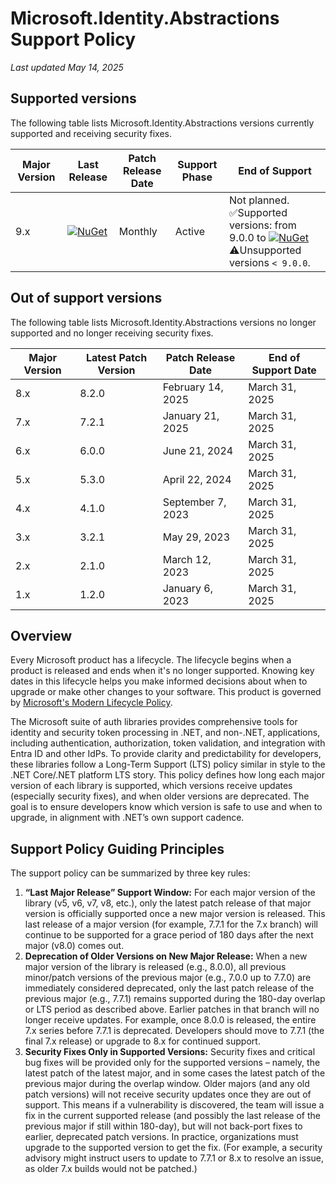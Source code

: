 # Microsoft.Identity.Abstractions Support Policy

_Last updated May 14, 2025_

## Supported versions
The following table lists Microsoft.Identity.Abstractions versions currently supported and receiving security fixes.

| Major Version | Last Release | Patch Release Date  | Support Phase|End of Support |
| --------------|--------------|--------|------------|--------|
| 9.x           | [![NuGet](https://img.shields.io/nuget/v/Microsoft.Identity.Abstractions.svg?style=flat-square&label=nuget&colorB=00b200)](https://www.nuget.org/packages/Microsoft.Identity.Abstractions/)   |Monthly| Active | Not planned.<br/>✅Supported versions: from 9.0.0 to [![NuGet](https://img.shields.io/nuget/v/Microsoft.Identity.Abstractions.svg?style=flat-square&label=nuget&colorB=00b200)](https://www.nuget.org/packages/Microsoft.Identity.Abstractions/)<br/>⚠️Unsupported versions `< 9.0.0`.|

## Out of support versions
The following table lists Microsoft.Identity.Abstractions versions no longer supported and no longer receiving security fixes.

| Major Version | Latest Patch Version| Patch Release Date | End of Support Date|
| --------------|--------------|--------|--------|
| 8.x           |    8.2.0       | February 14, 2025      | March 31, 2025  |
| 7.x           |    7.2.1       | January 21, 2025       | March 31, 2025  |
| 6.x           |    6.0.0       | June 21, 2024          | March 31, 2025  |
| 5.x           |    5.3.0       | April 22, 2024         | March 31, 2025  |
| 4.x           |    4.1.0       | September 7, 2023      | March 31, 2025  |
| 3.x           |    3.2.1       | May 29, 2023           | March 31, 2025  |
| 2.x           |    2.1.0       | March 12, 2023         | March 31, 2025  |
| 1.x           |    1.2.0       | January 6, 2023        | March 31, 2025  |

## Overview

Every Microsoft product has a lifecycle. The lifecycle begins when a product is released and ends when it's no longer supported. Knowing key dates in this lifecycle helps you make informed decisions about when to upgrade or make other changes to your software. This product is governed by [Microsoft's Modern Lifecycle Policy](https://learn.microsoft.com/en-us/lifecycle/policies/modern).

The Microsoft suite of auth libraries provides comprehensive tools for identity and security token processing in .NET, and non-.NET, applications, including authentication, authorization, token validation, and integration with Entra ID and other IdPs. To provide clarity and predictability for developers, these libraries follow a Long-Term Support (LTS) policy similar in style to the .NET Core/.NET platform LTS story. This policy defines how long each major version of each library is supported, which versions receive updates (especially security fixes), and when older versions are deprecated. The goal is to ensure developers know which version is safe to use and when to upgrade, in alignment with .NET’s own support cadence.

## Support Policy Guiding Principles
The support policy can be summarized by three key rules:
1. **“Last Major Release” Support Window:** For each major version of the library (v5, v6, v7, v8, etc.), only the latest patch release of that major version is officially supported once a new major version is released. This last release of a major version (for example, 7.7.1 for the 7.x branch) will continue to be supported for a grace period of 180 days after the next major (v8.0) comes out.
2. **Deprecation of Older Versions on New Major Release:** When a new major version of the library is released (e.g., 8.0.0), all previous minor/patch versions of the previous major (e.g., 7.0.0 up to 7.7.0) are immediately considered deprecated, only the last patch release of the previous major (e.g., 7.7.1) remains supported during the 180-day overlap or LTS period as described above. Earlier patches in that branch will no longer receive updates. For example, once 8.0.0 is released, the entire 7.x series before 7.7.1 is deprecated. Developers should move to 7.7.1 (the final 7.x release) or upgrade to 8.x for continued support.
3. **Security Fixes Only in Supported Versions:** Security fixes and critical bug fixes will be provided only for the supported versions – namely, the latest patch of the latest major, and in some cases the latest patch of the previous major during the overlap window. Older majors (and any old patch versions) will not receive security updates once they are out of support. This means if a vulnerability is discovered, the team will issue a fix in the current supported release (and possibly the last release of the previous major if still within 180-day), but will not back-port fixes to earlier, deprecated patch versions. In practice, organizations must upgrade to the supported version to get the fix. (For example, a security advisory might instruct users to update to 7.7.1 or 8.x to resolve an issue, as older 7.x builds would not be patched.)
